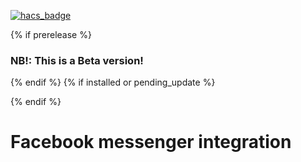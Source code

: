 [![hacs_badge](https://img.shields.io/badge/HACS-Custom-orange.svg?style=for-the-badge)](https://github.com/custom-components/hacs)

{% if prerelease %}
### NB!: This is a Beta version!

{% endif %}
{% if installed or pending_update %}

{% endif %}

# Facebook messenger integration